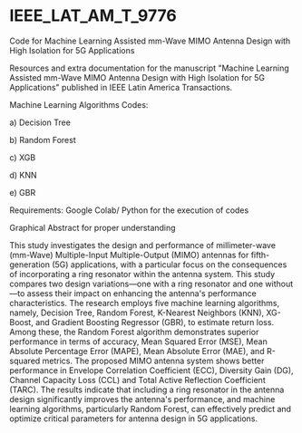 # IEEE_LAT_AM_T_9776

Code for Machine Learning Assisted mm-Wave MIMO Antenna Design with High Isolation for 5G Applications

Resources and extra documentation for the manuscript "Machine Learning Assisted mm-Wave MIMO Antenna Design with High Isolation for 5G Applications" published in IEEE Latin America Transactions.

Machine Learning Algorithms Codes:

a) Decision Tree

b) Random Forest

c) XGB

d) KNN

e) GBR

Requirements: Google Colab/ Python for the execution of codes

Graphical Abstract for proper understanding

This study investigates the design and performance of millimeter-wave (mm-Wave) Multiple-Input Multiple-Output (MIMO) antennas for fifth-generation (5G) applications, with a particular focus on the consequences of incorporating a ring resonator within the antenna system. This study compares two design variations—one with a ring resonator and one without—to assess their impact on enhancing the antenna's performance characteristics. The research employs five machine learning algorithms, namely, Decision Tree, Random Forest, K-Nearest Neighbors (KNN), XG-Boost, and Gradient Boosting Regressor (GBR), to estimate return loss. Among these, the Random Forest algorithm demonstrates superior performance in terms of accuracy, Mean Squared Error (MSE), Mean Absolute Percentage Error (MAPE), Mean Absolute Error (MAE), and R-squared metrics. The proposed MIMO antenna system shows better performance in Envelope Correlation Coefficient (ECC), Diversity Gain (DG), Channel Capacity Loss (CCL) and Total Active Reflection Coefficient (TARC). The results indicate that including a ring resonator in the antenna design significantly improves the antenna's performance, and machine learning algorithms, particularly Random Forest, can effectively predict and optimize critical parameters for antenna design in 5G applications. 
